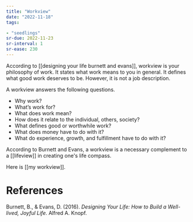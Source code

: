 ```yaml
---
title: "Workview"
date: "2022-11-18"
tags:

- "seedlings"
sr-due: 2022-11-23
sr-interval: 1
sr-ease: 230
---
```


According to [[designing your life burnett and evans]], workview is your philosophy of work. It states what work means to you in general. It defines what good work deserves to be. However, it is not a job description.

A workview answers the following questions.

- Why work?
- What’s work for?
- What does work mean?
- How does it relate to the individual, others, society?
- What defines good or worthwhile work?
- What does money have to do with it?
- What do experience, growth, and fulfillment have to do with it?

According to Burnett and Evans, a workview is a necessary complement to a [[lifeview]] in creating one's life compass.

Here is [[my workview]].

# References

Burnett, B., & Evans, D. (2016). _Designing Your Life: How to Build a Well-lived, Joyful Life_. Alfred A. Knopf.